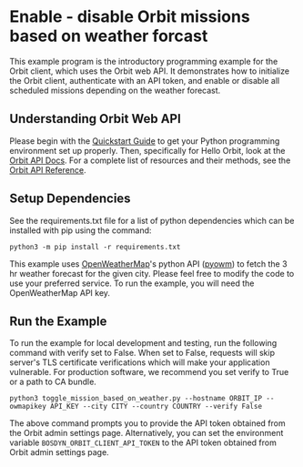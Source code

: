 <!--
Copyright (c) 2023 Boston Dynamics, Inc.  All rights reserved.

Downloading, reproducing, distributing or otherwise using the SDK Software
is subject to the terms and conditions of the Boston Dynamics Software
Development Kit License (20191101-BDSDK-SL).
-->

# Enable - disable Orbit missions based on weather forcast

This example program is the introductory programming example for the Orbit client, which uses the Orbit web API. It demonstrates how to initialize the Orbit client, authenticate with an API token, and enable or disable all scheduled missions depending on the weather forecast.

## Understanding Orbit Web API

Please begin with the [Quickstart Guide](../../../../docs/python/quickstart.md) to get your Python programming environment set up properly. Then, specifically for Hello Orbit, look at the [Orbit API Docs](../../../../docs/concepts/about_orbit.md). For a complete list of resources and their methods, see the <a href="../../../../docs/orbit/docs.html">Orbit API Reference</a>.

## Setup Dependencies

See the requirements.txt file for a list of python dependencies which can be installed with pip using the command:

```
python3 -m pip install -r requirements.txt
```

This example uses [OpenWeatherMap](https://openweathermap.org/api)'s python API ([pyowm](https://github.com/csparpa/pyowm)) to fetch the 3 hr weather forecast for the given city. Please feel free to modify the code to use your preferred service. To run the example, you will need the OpenWeatherMap API key.

## Run the Example

To run the example for local development and testing, run the following command with verify set to False. When set to False, requests will skip server's TLS certificate verifications which will make your application vulnerable. For production software, we recommend you set verify to True or a path to CA bundle.

```
python3 toggle_mission_based_on_weather.py --hostname ORBIT_IP --owmapikey API_KEY --city CITY --country COUNTRY --verify False
```

The above command prompts you to provide the API token obtained from the Orbit admin settings page. Alternatively, you can set the environment variable `BOSDYN_ORBIT_CLIENT_API_TOKEN` to the API token obtained from Orbit admin settings page.
